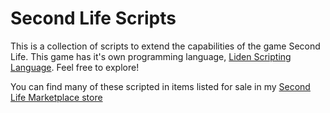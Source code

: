 # Second Life Scripts

This is a collection of scripts to extend the capabilities of the game Second Life. This game has it's own programming language, [Liden Scripting Language](https://wiki.secondlife.com/wiki/LSL_Portal). Feel free to explore!

You can find many of these scripted in items listed for sale in my [Second Life Marketplace store](https://marketplace.secondlife.com/stores/244066)
